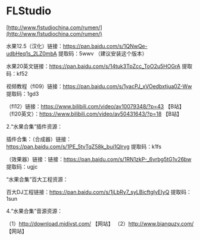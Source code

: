 # FLStudio

[http://www.flstudiochina.com/rumen/](http://www.flstudiochina.com/rumen/)






水果12.5（汉化）链接：https://pan.baidu.com/s/1QNwQe-udbHeq1s_2LZ0mbA 提取码：5wwv （建议安装这个版本）

水果20英文链接：https://pan.baidu.com/s/14tuk3TpZcc_ToO2u5HOGrA 提取码：kf52 




视频教程（fl09）链接：https://pan.baidu.com/s/1yacPJ_xVOedbxtjua0Z-Ww 提取码：1gd3

 （fl12）链接：https://www.bilibili.com/video/av10079348/?p=43 【B站】
 （fl20英文）：https://www.bilibili.com/video/av50431643/?p=18 【B站】
            






2.“水果合集”插件资源：

插件合集：（合成器）链接：https://pan.baidu.com/s/1PE_5tvTqZ58k_bui1Qlrvg 提取码：k1fs 

（效果器）链接：链接：https://pan.baidu.com/s/1RN1zkP-_6vrbg5tG1v26bw 提取码：ugjc 

“水果合集”百大工程资源：

百大DJ工程链接：https://pan.baidu.com/s/1jLbRy7_syLBicftgIyEIyQ 提取码：1sun 




4.“水果合集”音源资源：

（1）http://download.midivst.com/                   【网站】
（2）http://www.bianquzy.com/    【网站】































